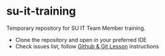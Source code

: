 # su-it-training
Temporary repository for SU IT Team Member training.

- Clone the repository and open in your preferred IDE
- Check issues list, follow [Github & Git Lesson](https://docs.google.com/presentation/d/1DlTzHVHDmATkH7ZC8S4ZmrL21HETyHLr-h7FQW9xLgk/edit?usp=sharing) instructions
